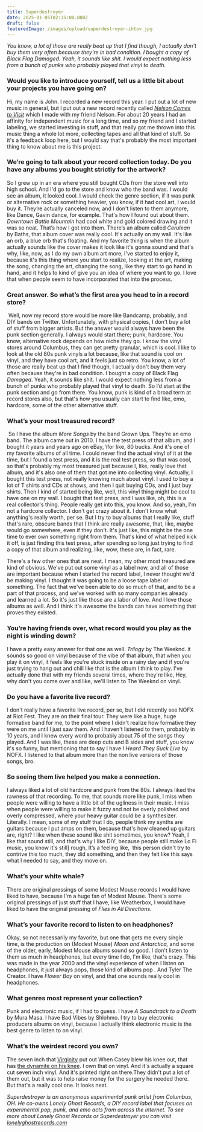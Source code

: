 ```yaml
---
title: Superdestroyer
date: 2025-01-05T02:35:00.000Z
draft: false
featuredImage: /images/upload/superdestroyer-ihtov.jpg
---
```

*You know, a lot of those are really beat up that I find though, I actually don't buy them very often because they're in bad condition. I bought a copy of Black Flag Damaged. Yeah, it sounds like shit. I would expect nothing less from a bunch of punks who probably played that vinyl to death.* 

*<!--more-->*

### Would you like to introduce yourself, tell us a little bit about your projects you have going on?

Hi, my name is John. I recorded a new record this year. I put out a lot of new music in general, but I put out a new record recently called *[Nelson Comes to Visit](https://superdestroyer.bandcamp.com/album/nelson-comes-to-visit)* which I made with my friend Nelson. For about 20 years I had an affinity for independent music for a long time, and so my friend and I started labeling, we started investing in stuff, and that really got me thrown into this music thing a whole lot more, collecting tapes and all that kind of stuff. So it's a feedback loop here, but I would say that's probably the most important thing to know about me is this project.

### We’re going to talk about your record collection today. Do you have any albums you bought strictly for the artwork?

So I grew up in an era where you still bought CDs from the store well into high school. And I'd go to the store and know who the band was. I would see an album, it looked cool. I would check the genre section, if it was punk or alternative rock or something heavier, you know, if it had cool art, I would buy it. They’re actually canceled now, and I don't listen to them anymore, like Dance, Gavin dance, for example. That's how I found out about them. *Downtown Battle Mountain* had cool white and gold colored drawing and it was so neat. That’s how I got into them. There’s an album called *Cerulean* by Baths, that album cover was really cool. It's actually on my wall. It's like an orb, a blue orb that's floating. And my favorite thing is when the album actually sounds like the cover makes it look like it's gonna sound and that's why, like, now, as I do my own album art more, I've started to enjoy it, because it's this thing where you start to realize, looking at the art, making the song, changing the art, changing the song, like they start to go hand in hand, and it helps to kind of give you an idea of where you want to go. I love that when people seem to have incorporated that into the process.

### Great answer. So what’s the first area you head to in a record store?

 Well, now my record store would be more like Bandcamp, probably, and DIY bands on Twitter. Unfortunately, with physical copies, I don't buy a lot of stuff from bigger artists. But the answer would always have been the punk section generally. I always would start there; punk, hardcore. You know, alternative rock depends on how niche they go. I know the vinyl stores around Columbus, they can get pretty granular, which is cool. I like to look at the old 80s punk vinyls a lot because, like that sound is cool on vinyl, and they have cool art, and it feels just so retro. You know, a lot of those are really beat up that I find though, I actually don't buy them very often because they're in bad condition. I bought a copy of Black Flag *Damaged*. Yeah, it sounds like shit. I would expect nothing less from a bunch of punks who probably played that vinyl to death. So I’d start at the punk section and go from there. You know, punk is kind of a broad term at record stores also, but that's how you usually can start to find like, emo, hardcore, some of the other alternative stuff.

### What’s your most treasured record? 

 So I have the album *More Songs* by the band Grown Ups. They're an emo band. The album came out in 2010. I have the test press of that album, and I bought it years and years ago on eBay, \for like, 80 bucks. And it's one of my favorite albums of all time. I could never find the actual vinyl of it at the time, but I found a test press, and it is the real test press, so that was cool, so that's probably my most treasured just because I, like, really love that album, and it's also one of them that got me into collecting vinyl. Actually, I bought this test press, not really knowing much about vinyl. I used to buy a lot of T shirts and CDs at shows, and then I quit buying CDs, and I just buy shirts. Then I kind of started being like, well, this vinyl thing might be cool to have one on my wall. I bought that test press, and I was like, oh, this is a real collector's thing. People really get into this, you know. And so, yeah, I'm not a hardcore collector. I don't get crazy about it. I don't know what anything's really worth, per se. But I try to buy albums that I really like, stuff that's rare, obscure bands that I think are really awesome, that, like, maybe would go somewhere, even if they don't. It's just like, this might be the one time to ever own something right from them. That's kind of what helped kick it off, is just finding this test press, after spending so long just trying to find a copy of that album and realizing, like, wow, these are, in fact, rare.

There's a few other ones that are neat. I mean, my other most treasured are kind of obvious. We've put out some vinyl as a label now, and all of those are important because when I started the record label, I never thought we'd be making vinyl. I thought it was going to be a loose tape label or something. The fact that we've been able to do so much of that, and to be a part of that process, and we've worked with so many companies already and learned a lot. So it's just like those are a labor of love. And I love those albums as well. And I think it's awesome the bands can have something that proves they existed.

### You’re having friends over, what record would you play as the night is winding down?

I have a pretty easy answer for that one as well. *Trilogy* by The Weeknd. it sounds so good on vinyl because of the vibe of that album, that when you play it on vinyl, it feels like you're stuck inside on a rainy day and if you're just trying to hang out and chill like that is the album I think to play. I've actually done that with my friends several times, where they're like, Hey, why don't you come over and like, we'll listen to The Weeknd on vinyl.

### Do you have a favorite live record?

I don't really have a favorite live record, per se, but I did recently see NOFX at Riot Fest. They are on their final tour. They were like a huge, huge formative band for me, to the point where I didn't realize how formative they were on me until I just saw them. And I haven't listened to them, probably in 10 years, and I knew every word to probably about 75 of the songs they played. And I was like, these are deep cuts and B sides and stuff, you know it's so funny, but mentioning that to say I have *I Heard They Suck Live* by NOFX. I listened to that album more than the non live versions of those songs, bro. 

### So seeing them live helped you make a connection.

I always liked a lot of old hardcore and punk from the 80s. I always liked the rawness of that recording. To me, that sounds more like punk, I miss when people were willing to have a little bit of the ugliness in their music. I miss when people were willing to make it fuzzy and not be overly polished and overly compressed, where your heavy guitar could be a synthesizer. Literally. I mean, some of my stuff that I do, people think my synths are guitars because I put amps on them, because that's how cleaned up guitars are, right? I like when these sound like shit sometimes, you know? Yeah, I like that sound still, and that's why I like DIY, because people still make Lo Fi music, you know it's still] rough, It’s a feeling like,  this person didn't try to contrive this too much, they did something, and then they felt like this says what I needed to say, and they move on.

### What’s your white whale?

There are original pressings of some Modest Mouse records I would have liked to have, because I'm a huge fan of Modest Mouse. There's some original pressings of just stuff that I have, like Weatherbox, I would have liked to have the original pressing of *Flies in All Directions.*

### What’s your favorite record to listen to on headphones?

Okay, so not necessarily my favorite, but one that gets me every single time, is the production on (Modest Mouse) *Moon and Antarctica,* and some of the older, early, Modest Mouse albums sound so good. I don't listen to them as much in headphones, but every time I do, I'm like, that's crazy. This was made in the year 2000 and the vinyl experience of when I listen on headphones, it just always pops, those kind of albums pop . And Tyler The Creator. I have *Flower Boy* on vinyl, and that one sounds really cool in headphones. 

### What genres most represent your collection?

Punk and electronic music, if I had to guess. I have *A Soundtrack to a Death* by Mura Masa. I have Bad Vibes by Shlohmo. I try to buy electronic producers albums on vinyl, because I actually think electronic music is the best genre to listen to on vinyl.

### What’s the weirdest record you own?

The seven inch that [Virginity](https://virginityisrad.bandcamp.com/) put out When Casey blew his knee out, that has [the dynamite on his knee](https://virginityisrad.bandcamp.com/album/im-expanding-my-mind-by-superdrag). I own that on vinyl. And it's actually a square cut seven inch vinyl. And it's printed right on there.They didn't put a lot of them out, but it was to help raise money for the surgery he needed there. But that's a really cool one. It looks neat.

*Superdestroyer is an anonymous experimental punk artist from Columbus, OH. He co-owns Lonely Ghost Records, a DIY record label that focuses on experimental pop, punk, and emo acts from across the internet. To see more about Lonely Ghost Records or Superdestroyer you can visit [lonelyghostrecords.com](http://lonelyghostrecords.com/)*
